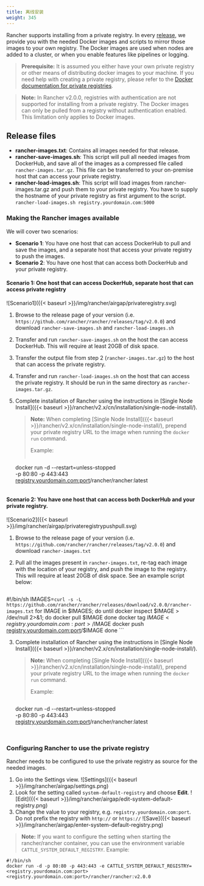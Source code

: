 ```yaml
---
title: 离线安装
weight: 345
---
```

  
Rancher supports installing from a private registry. In every [release](https://github.com/rancher/rancher/releases), we provide you with the needed Docker images and scripts to mirror those images to your own registry. The Docker images are used when nodes are added to a cluster, or when you enable features like pipelines or logging.

>**Prerequisite:** It is assumed you either have your own private registry or other means of distributing docker images to your machine. If you need help with creating a private registry, please refer to the [Docker documentation for private registries](https://docs.docker.com/registry/).


>**Note:** In Rancher v2.0.0, registries with authentication are not supported for installing from a private registry. The Docker images can only be pulled from a registry without authentication enabled. This limitation only applies to Docker images.

## Release files

* **rancher-images.txt**: Contains all images needed for that release.
* **rancher-save-images.sh**: This script will pull all needed images from DockerHub, and save all of the images as a compressed file called `rancher-images.tar.gz`. This file can be transferred to your on-premise host that can access your private registry.
* **rancher-load-images.sh**: This script will load images from rancher-images.tar.gz and push them to your private registry. You have to supply the hostname of your private registry as first argument to the script.<br/>`rancher-load-images.sh registry.yourdomain.com:5000`

### Making the Rancher images available

We will cover two scenarios:

* **Scenario 1**: You have one host that can access DockerHub to pull and save the images, and a separate host that access your private registry to push the images.
* **Scenario 2**: You have one host that can access both DockerHub and your private registry.

#### Scenario 1: One host that can access DockerHub, separate host that can access private registry

![Scenario1]({{< baseurl >}}/img/rancher/airgap/privateregistry.svg)

1. Browse to the release page of your version (i.e. `https://github.com/rancher/rancher/releases/tag/v2.0.0`) and download `rancher-save-images.sh` and `rancher-load-images.sh`

2. Transfer and run `rancher-save-images.sh` on the host the can access DockerHub. This will require at least 20GB of disk space.

3. Transfer the output file from step 2 (`rancher-images.tar.gz`) to the host that can access the private registry.

4. Transfer and run `rancher-load-images.sh` on the host that can access the private registry. It should be run in the same directory as `rancher-images.tar.gz`.

5. Complete installation of Rancher using the instructions in [Single Node Install]({{< baseurl >}}/rancher/v2.x/cn/installation/single-node-install/).

	>**Note:**
	> When completing [Single Node Install]({{< baseurl >}}/rancher/v2.x/cn/installation/single-node-install/), prepend your private registry URL to the image when running the `docker run` command.
	>
	> Example:
	> ```
	docker run -d --restart=unless-stopped \
	  -p 80:80 -p 443:443 \
	  <registry.yourdomain.com:port>/rancher/rancher:latest
	```

#### Scenario 2: You have one host that can access both DockerHub and your private registry.

![Scenario2]({{< baseurl >}}/img/rancher/airgap/privateregistrypushpull.svg)

1. Browse to the release page of your version (i.e. `https://github.com/rancher/rancher/releases/tag/v2.0.0`) and download `rancher-images.txt`

2. Pull all the images present in `rancher-images.txt`, re-tag each image with the location of your registry, and push the image to the registry. This will require at least 20GB of disk space. See an example script below:

	```
#!/bin/sh
IMAGES=`curl -s -L https://github.com/rancher/rancher/releases/download/v2.0.0/rancher-images.txt`
for IMAGE in $IMAGES; do
    until docker inspect $IMAGE > /dev/null 2>&1; do
        docker pull $IMAGE
    done
    docker tag $IMAGE <registry.yourdomain.com:port>/$IMAGE
    docker push <registry.yourdomain.com:port>/$IMAGE
done
	```

3. Complete installation of Rancher using the instructions in [Single Node Install]({{< baseurl >}}/rancher/v2.x/cn/installation/single-node-install/).

	>**Note:**
	> When completing [Single Node Install]({{< baseurl >}}/rancher/v2.x/cn/installation/single-node-install/), prepend your private registry URL to the image when running the `docker run` command.
	>
	> Example:
	> ```
	docker run -d --restart=unless-stopped \
	  -p 80:80 -p 443:443 \
	  <registry.yourdomain.com:port>/rancher/rancher:latest
	```


### Configuring Rancher to use the private registry

Rancher needs to be configured to use the private registry as source for the needed images.

1. Go into the Settings view.
  ![Settings]({{< baseurl >}}/img/rancher/airgap/settings.png)
2. Look for the setting called `system-default-registry` and choose **Edit**.
  ![Edit]({{< baseurl >}}/img/rancher/airgap/edit-system-default-registry.png)
3. Change the value to your registry, e.g. `registry.yourdomain.com:port`. Do not prefix the registry with `http://` or `https://`
  ![Save]({{< baseurl >}}/img/rancher/airgap/enter-system-default-registry.png)


>**Note:** If you want to configure the setting when starting the rancher/rancher container, you can use the environment variable `CATTLE_SYSTEM_DEFAULT_REGISTRY`. Example:
```
#!/bin/sh
docker run -d -p 80:80 -p 443:443 -e CATTLE_SYSTEM_DEFAULT_REGISTRY=<registry.yourdomain.com:port> <registry.yourdomain.com:port>/rancher/rancher:v2.0.0
```
